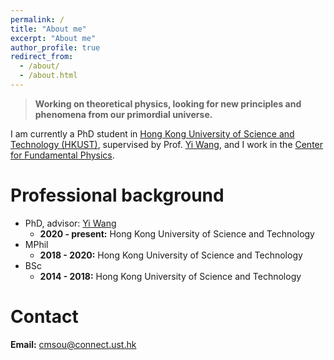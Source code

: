 ```yaml
---
permalink: /
title: "About me"
excerpt: "About me"
author_profile: true
redirect_from: 
  - /about/
  - /about.html
---
```

> **Working on theoretical physics, looking for new principles and phenomena from our primordial universe.**


I am currently a PhD student in [Hong Kong University of Science and Technology (HKUST)](https://hkust.edu.hk/), supervised by Prof. [Yi Wang](https://phyw.people.ust.hk/), and I work in the [Center for Fundamental Physics](http://cfp.ust.hk/cgi-bin/cfp/eng/index.php).

Professional background
======
* PhD, advisor: [Yi Wang](https://phyw.people.ust.hk/)
  * **2020 - present:** Hong Kong University of Science and Technology
* MPhil
  * **2018 - 2020:** Hong Kong University of Science and Technology
* BSc
  * **2014 - 2018:** Hong Kong University of Science and Technology

Contact
======
**Email:** cmsou@connect.ust.hk



